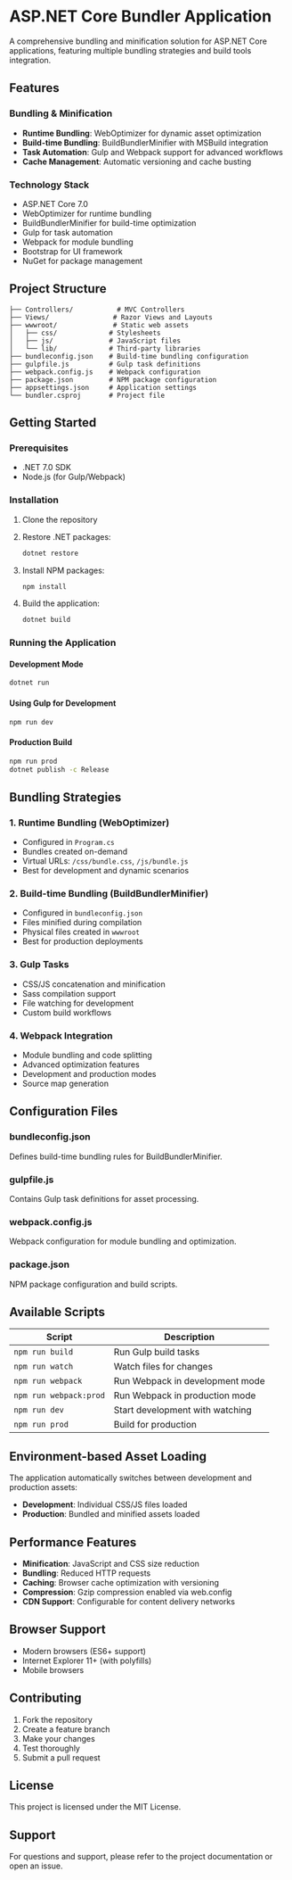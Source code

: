 # ASP.NET Core Bundler Application

A comprehensive bundling and minification solution for ASP.NET Core applications, featuring multiple bundling strategies and build tools integration.

## Features

### Bundling & Minification
- **Runtime Bundling**: WebOptimizer for dynamic asset optimization
- **Build-time Bundling**: BuildBundlerMinifier with MSBuild integration
- **Task Automation**: Gulp and Webpack support for advanced workflows
- **Cache Management**: Automatic versioning and cache busting

### Technology Stack
- ASP.NET Core 7.0
- WebOptimizer for runtime bundling
- BuildBundlerMinifier for build-time optimization
- Gulp for task automation
- Webpack for module bundling
- Bootstrap for UI framework
- NuGet for package management

## Project Structure

```
├── Controllers/           # MVC Controllers
├── Views/                # Razor Views and Layouts
├── wwwroot/              # Static web assets
│   ├── css/             # Stylesheets
│   ├── js/              # JavaScript files
│   └── lib/             # Third-party libraries
├── bundleconfig.json    # Build-time bundling configuration
├── gulpfile.js          # Gulp task definitions
├── webpack.config.js    # Webpack configuration
├── package.json         # NPM package configuration
├── appsettings.json     # Application settings
└── bundler.csproj       # Project file

```

## Getting Started

### Prerequisites
- .NET 7.0 SDK
- Node.js (for Gulp/Webpack)

### Installation

1. Clone the repository
2. Restore .NET packages:
   ```bash
   dotnet restore
   ```

3. Install NPM packages:
   ```bash
   npm install
   ```

4. Build the application:
   ```bash
   dotnet build
   ```

### Running the Application

#### Development Mode
```bash
dotnet run
```

#### Using Gulp for Development
```bash
npm run dev
```

#### Production Build
```bash
npm run prod
dotnet publish -c Release
```

## Bundling Strategies

### 1. Runtime Bundling (WebOptimizer)
- Configured in `Program.cs`
- Bundles created on-demand
- Virtual URLs: `/css/bundle.css`, `/js/bundle.js`
- Best for development and dynamic scenarios

### 2. Build-time Bundling (BuildBundlerMinifier)
- Configured in `bundleconfig.json`
- Files minified during compilation
- Physical files created in `wwwroot`
- Best for production deployments

### 3. Gulp Tasks
- CSS/JS concatenation and minification
- Sass compilation support
- File watching for development
- Custom build workflows

### 4. Webpack Integration
- Module bundling and code splitting
- Advanced optimization features
- Development and production modes
- Source map generation

## Configuration Files

### bundleconfig.json
Defines build-time bundling rules for BuildBundlerMinifier.

### gulpfile.js
Contains Gulp task definitions for asset processing.

### webpack.config.js
Webpack configuration for module bundling and optimization.

### package.json
NPM package configuration and build scripts.

## Available Scripts

| Script | Description |
|--------|-------------|
| `npm run build` | Run Gulp build tasks |
| `npm run watch` | Watch files for changes |
| `npm run webpack` | Run Webpack in development mode |
| `npm run webpack:prod` | Run Webpack in production mode |
| `npm run dev` | Start development with watching |
| `npm run prod` | Build for production |

## Environment-based Asset Loading

The application automatically switches between development and production assets:

- **Development**: Individual CSS/JS files loaded
- **Production**: Bundled and minified assets loaded

## Performance Features

- **Minification**: JavaScript and CSS size reduction
- **Bundling**: Reduced HTTP requests
- **Caching**: Browser cache optimization with versioning
- **Compression**: Gzip compression enabled via web.config
- **CDN Support**: Configurable for content delivery networks

## Browser Support

- Modern browsers (ES6+ support)
- Internet Explorer 11+ (with polyfills)
- Mobile browsers

## Contributing

1. Fork the repository
2. Create a feature branch
3. Make your changes
4. Test thoroughly
5. Submit a pull request

## License

This project is licensed under the MIT License.

## Support

For questions and support, please refer to the project documentation or open an issue.